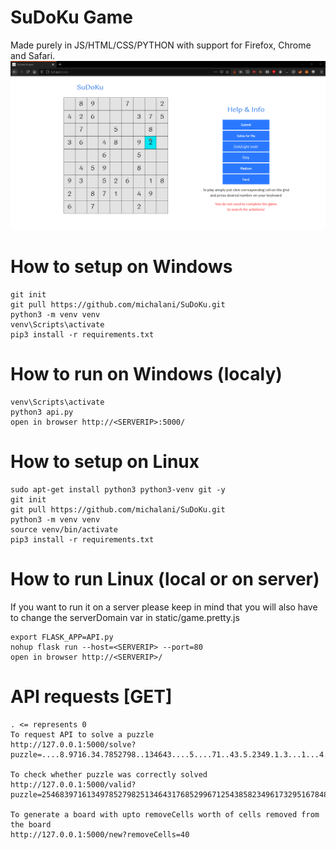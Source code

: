 # SuDoKu Game
Made purely in JS/HTML/CSS/PYTHON with support for Firefox, Chrome and Safari.
![](showcase.gif)

# How to setup on Windows
```
git init
git pull https://github.com/michalani/SuDoKu.git
python3 -m venv venv
venv\Scripts\activate
pip3 install -r requirements.txt
```

# How to run on Windows (localy)
```
venv\Scripts\activate
python3 api.py
open in browser http://<SERVERIP>:5000/
```

# How to setup on Linux
```
sudo apt-get install python3 python3-venv git -y
git init
git pull https://github.com/michalani/SuDoKu.git
python3 -m venv venv
source venv/bin/activate
pip3 install -r requirements.txt
```

# How to run Linux (local or on server)
If you want to run it on a server please keep in mind that you will also have to change the serverDomain var in static/game.pretty.js 
```
export FLASK_APP=API.py
nohup flask run --host=<SERVERIP> --port=80
open in browser http://<SERVERIP>/
```

# API requests [GET]
```
. <= represents 0
To request API to solve a puzzle
http://127.0.0.1:5000/solve?puzzle=....8.9716.34.7852798..134643....5....71..43.5.2349.1.3...1...4..59..163..6.3....

To check whether puzzle was correctly solved
http://127.0.0.1:5000/valid?puzzle=254683971613497852798251346431768529967125438582349617329516784845972163176834295

To generate a board with upto removeCells worth of cells removed from the board
http://127.0.0.1:5000/new?removeCells=40

```